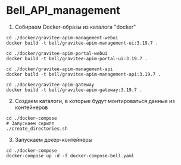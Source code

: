 # Bell_API_management

1. Собираем Docker-образы из каталога "docker"
```
cd ./docker/gravitee-apim-management-webui
docker build -t bell/gravitee-apim-management-ui:3.19.7 .

cd ./docker/gravitee-apim-portal-webui
docker build -t bell/gravitee-apim-portal-ui:3.19.7 .

cd ./docker/gravitee-apim-management-api
docker build -t bell/gravitee-apim-management-api:3.19.7 .

cd ./docker/gravitee-apim-gateway
docker build -t bell/gravitee-apim-gateway:3.19.7 .
```

2. Создаем каталоги, в которые будут монтироваться данные из контейнеров
```
cd ./docker-compose
# Запускаем скрипт
./create_directories.sh
```

3. Запускаем докер-контейнеры
```
cd ./docker-compose
docker-compose up -d -f docker-compose-bell.yaml
```
